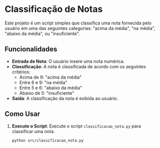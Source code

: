
# Classificação de Notas

Este projeto é um script simples que classifica uma nota fornecida pelo usuário em uma das seguintes categorias: "acima da média", "na média", "abaixo da média", ou "insuficiente".

## Funcionalidades

- **Entrada de Nota**: O usuário insere uma nota numérica.
- **Classificação**: A nota é classificada de acordo com os seguintes critérios:
  - Acima de 9: "acima da média"
  - Entre 6 e 9: "na média"
  - Entre 5 e 6: "abaixo da média"
  - Abaixo de 5: "insuficiente"
- **Saída**: A classificação da nota é exibida ao usuário.

## Como Usar

1. **Execute o Script**: Execute o script `classificacao_nota.py` para classificar uma nota.

   ```bash
   python src/classificacao_nota.py

